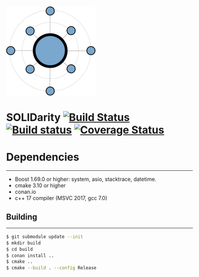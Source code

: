 ![logo](artwork/logo.small.png)
# SOLIDarity [![Build Status](https://travis-ci.org/lysevi/solidarity.svg?branch=master)](https://travis-ci.org/lysevi/solidarity) [![Build status](https://ci.appveyor.com/api/projects/status/xir9ui0vtu9806aq/branch/master?svg=true)](https://ci.appveyor.com/project/lysevi/solidarity/branch/master) [![Coverage Status](https://coveralls.io/repos/github/lysevi/solidarity/badge.svg?branch=master)](https://coveralls.io/github/lysevi/solidarity?branch=master)

# Dependencies
---
* Boost 1.69.0 or higher: system, asio, stacktrace, datetime.
* cmake 3.10 or higher
* conan.io 
* c++ 17 compiler (MSVC 2017, gcc 7.0)

## Building
---
```sh
$ git submodule update --init 
$ mkdir build
$ cd build
$ conan install ..
$ cmake ..
$ cmake --build . --config Release 
```

